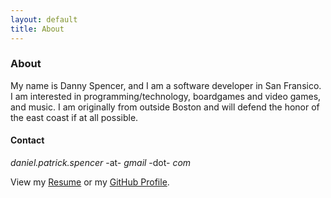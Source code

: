 ```yaml
---
layout: default
title: About
---
```


### About

My name is Danny Spencer, and I am a software developer in San Fransico. I am interested in programming/technology, boardgames and video games, and music. I am originally from outside Boston and will defend the honor of the east coast if at all possible.

#### Contact 

_daniel.patrick.spencer_ -at- _gmail_ -dot- _com_

View my [Resume](/Daniel_Spencer_Resume.pdf) or my [GitHub Profile](https://github.com/indspenceable/).